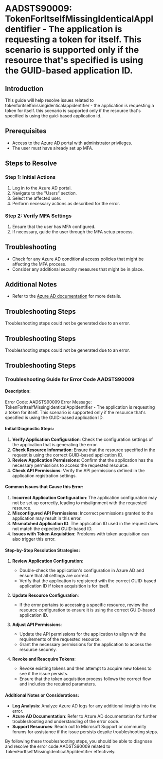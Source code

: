 # AADSTS90009: TokenForItselfMissingIdenticalAppIdentifier - The application is requesting a token for itself. This scenario is supported only if the resource that's specified is using the GUID-based application ID.

## Introduction
This guide will help resolve issues related to tokenforitselfmissingidenticalappidentifier - the application is requesting a token for itself. this scenario is supported only if the resource that's specified is using the guid-based application id..

## Prerequisites
- Access to the Azure AD portal with administrator privileges.
- The user must have already set up MFA.

## Steps to Resolve

### Step 1: Initial Actions
1. Log in to the Azure AD portal.
2. Navigate to the "Users" section.
3. Select the affected user.
4. Perform necessary actions as described for the error.

### Step 2: Verify MFA Settings
1. Ensure that the user has MFA configured.
2. If necessary, guide the user through the MFA setup process.

## Troubleshooting
- Check for any Azure AD conditional access policies that might be affecting the MFA process.
- Consider any additional security measures that might be in place.

## Additional Notes
- Refer to the [Azure AD documentation](https://learn.microsoft.com/en-us/azure/active-directory/) for more details.


## Troubleshooting Steps
Troubleshooting steps could not be generated due to an error.

## Troubleshooting Steps
Troubleshooting steps could not be generated due to an error.

## Troubleshooting Steps
### Troubleshooting Guide for Error Code AADSTS90009

#### Description:
Error Code: AADSTS90009
Error Message: TokenForItselfMissingIdenticalAppIdentifier - The application is requesting a token for itself. This scenario is supported only if the resource that's specified is using the GUID-based application ID.

#### Initial Diagnostic Steps:
1. **Verify Application Configuration**: Check the configuration settings of the application that is generating the error.
2. **Check Resource Information**: Ensure that the resource specified in the request is using the correct GUID-based application ID.
3. **Review Application Permissions**: Confirm that the application has the necessary permissions to access the requested resource.
4. **Check API Permissions**: Verify the API permissions defined in the application registration settings.

#### Common Issues that Cause this Error:
1. **Incorrect Application Configuration**: The application configuration may not be set up correctly, leading to misalignment with the requested resource.
2. **Misconfigured API Permissions**: Incorrect permissions granted to the application may result in this error.
3. **Mismatched Application ID**: The application ID used in the request does not match the expected GUID-based ID.
4. **Issues with Token Acquisition**: Problems with token acquisition can also trigger this error.

#### Step-by-Step Resolution Strategies:
1. **Review Application Configuration**:
   - Double-check the application's configuration in Azure AD and ensure that all settings are correct.
   - Verify that the application is registered with the correct GUID-based application ID if token acquisition is for itself.

2. **Update Resource Configuration**:
   - If the error pertains to accessing a specific resource, review the resource configuration to ensure it is using the correct GUID-based application ID.

3. **Adjust API Permissions**:
   - Update the API permissions for the application to align with the requirements of the requested resource.
   - Grant the necessary permissions for the application to access the resource securely.

4. **Revoke and Reacquire Tokens**:
   - Revoke existing tokens and then attempt to acquire new tokens to see if the issue persists.
   - Ensure that the token acquisition process follows the correct flow and includes the required parameters.

#### Additional Notes or Considerations:
- **Log Analysis**: Analyze Azure AD logs for any additional insights into the error.
- **Azure AD Documentation**: Refer to Azure AD documentation for further troubleshooting and understanding of the error code.
- **Support Resources**: Reach out to Microsoft Support or community forums for assistance if the issue persists despite troubleshooting steps.

By following these troubleshooting steps, you should be able to diagnose and resolve the error code AADSTS90009 related to TokenForItselfMissingIdenticalAppIdentifier effectively.